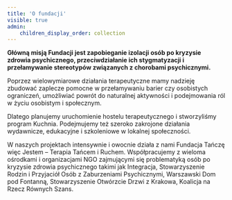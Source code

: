 ```yaml
---
title: 'O fundacji'
visible: true
admin:
    children_display_order: collection
---
```


**Główną misją Fundacji jest zapobieganie izolacji osób po kryzysie zdrowia psychicznego, przeciwdziałanie ich stygmatyzacji i przełamywanie stereotypów związanych z chorobami psychicznymi.**

Poprzez wielowymiarowe działania terapeutyczne mamy nadzieję zbudować zaplecze pomocne w przełamywaniu barier czy osobistych ograniczeń, umożliwiać powrót do naturalnej aktywności i podejmowania ról w życiu osobistym i społecznym.

Dlatego planujemy uruchomienie hostelu terapeutycznego i stworzyliśmy program Kuchnia. Podejmujemy też szeroko zakrojone działania wydawnicze, edukacyjne i szkoleniowe w lokalnej społeczności.

W naszych projektach intensywnie i owocnie działa z nami Fundacja Tańczę więc Jestem – Terapia Tańcem i Ruchem. Współpracujemy z wieloma ośrodkami i organizacjami NGO zajmującymi się problematyką osób po kryzysie zdrowia psychicznego takimi jak Integracja, Stowarzyszenie Rodzin i Przyjaciół Osób z Zaburzeniami Psychicznymi, Warszawski Dom pod Fontanną, Stowarzyszenie Otwórzcie Drzwi z Krakowa, Koalicja na Rzecz Równych Szans.
